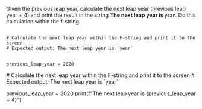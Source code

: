 Given the previous leap year, calculate the next leap year (previous leap year + 4) and print the result in the string **The next leap year is `year`**. Do this calculation within the f-string.

<Editor lang="python" type="exercise">
<code>
# Calculate the next leap year within the F-string and print it to the screen
# Expected output: The next leap year is `year`

previous_leap_year = 2020
</code>

<solution>
# Calculate the next leap year within the F-string and print it to the screen
# Expected output: The next leap year is `year`

previous_leap_year = 2020
print(f"The next leap year is {previous_leap_year + 4}")
</solution>
</Editor>